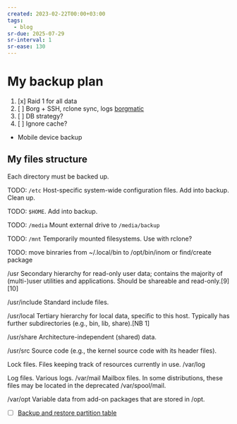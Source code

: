 ```yaml
---
created: 2023-02-22T00:00+03:00
tags:
  - blog
sr-due: 2025-07-29
sr-interval: 1
sr-ease: 130
---
```


# My backup plan

1. [x] Raid 1 for all data
2. [ ] Borg + SSH, rclone sync, logs [borgmatic](https://torsion.org/borgmatic/)
3. [ ] DB strategy?
4. [ ] Ignore cache?

- Mobile device backup

## My files structure

Each directory must be backed up.

TODO: `/etc` Host-specific system-wide configuration files. Add into backup. Clean up.

TODO: `$HOME`. Add into backup.

TODO: `/media` Mount external drive to `/media/backup`

TODO: `/mnt` Temporarily mounted filesystems. Use with rclone?

TODO: move binraries from ~/.local/bin to /opt/bin/inom or find/create package

/usr Secondary hierarchy for read-only user data; contains the majority of (multi-)user utilities and applications. Should be shareable and read-only.[9][10]

/usr/include Standard include files.

/usr/local Tertiary hierarchy for local data, specific to this host. Typically has further subdirectories (e.g., bin, lib, share).[NB 1]

/usr/share Architecture-independent (shared) data.

/usr/src Source code (e.g., the kernel source code with its header files).

Lock files. Files keeping track of resources currently in use. /var/log

Log files. Various logs. /var/mail Mailbox files. In some distributions, these files may be located in the deprecated /var/spool/mail.

/var/opt Variable data from add-on packages that are stored in /opt.

- [ ] [Backup and restore partition table](https://www.cyberciti.biz/faq/linux-backup-restore-a-partition-table-with-sfdisk-command/)
